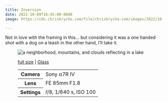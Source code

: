 ```yaml
---
title: Inversion
date: 2022-10-09T16:45:00-0600
image: https://cdn.chriskrycho.com/file/chriskrycho-com/images/2022/10-08%20Autumn%20on%20the%20Front%20Range%20(Thumb).jpg

---
```


Not in love with the framing in this… but considering it was a one handed shot with a dog on a leash in the other hand, I’ll take it.

<figure>
<img src="https://f001.backblazeb2.com/file/chriskrycho-com/images/2022/10-08%20Autumn%20on%20the%20Front%20Range%20(Thumb).jpg" alt="a neighborhood, mountains, and clouds reflecting in a lake " />
<figcaption>
<p><a href="https://cdn.chriskrycho.com/file/chriskrycho-com/images/2022/10-08%20Autumn%20on%20the%20Front%20Range.jpg">full size</a> | <a href='https://glass.photo/chriskrycho/20fi1E2KG4sYraQnIUgUt9'>Glass</a></p>

<table>
<tr><th scope="row">Camera</th><td>Sony α7R IV</td></tr>
<tr><th scope="row">Lens</th><td>FE 85mm F1.8</td></tr>
<tr><th scope="row">Settings</th><td>𝑓/8, 1/640 s, <span class="smcp">ISO</span> 100</td></tr>
</table>
</figcaption>
</figure>